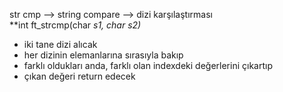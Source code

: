 str cmp --> string compare --> dizi karşılaştırması <br>
**int ft_strcmp(char *s1, char *s2)**

- iki tane dizi alıcak 
- her dizinin elemanlarına sırasıyla bakıp
- farklı oldukları anda, farklı olan indexdeki değerlerini çıkartıp
- çıkan değeri return edecek

